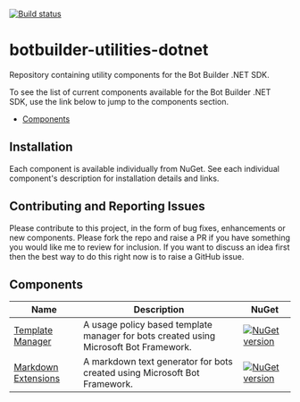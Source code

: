 [![Build status](https://ci.appveyor.com/api/projects/status/pnefgq8kpmhi30o7/branch/master?svg=true)](https://ci.appveyor.com/project/pratikpanda/botbuilder-utilities-dotnet/branch/master)

# botbuilder-utilities-dotnet
Repository containing utility components for the Bot Builder .NET SDK.

To see the list of current components available for the Bot Builder .NET SDK, use the link below to jump to the components section.

* [Components](#components)

## Installation

Each component is available individually from NuGet. See each individual component's description for installation details and links.

## Contributing and Reporting Issues

Please contribute to this project, in the form of bug fixes, enhancements or new components. Please fork the repo and raise a PR if you have something you would like me to review for inclusion.  If you want to discuss an idea first then the best way to do this right now is to raise a GitHub issue.

## Components
| Name | Description | NuGet |
| ------ | ------ | ------ |
| [Template Manager](libraries/Bot.Builder.Utilities.TemplateManager) | A usage policy based template manager for bots created using Microsoft Bot Framework. | [![NuGet version](https://img.shields.io/badge/NuGet-1.1.1-blue.svg)](https://www.nuget.org/packages/Bot.Builder.Utilities.TemplateManager/) |
| [Markdown Extensions](libraries/Bot.Builder.Utilities.Markdown.Extensions) | A markdown text generator for bots created using Microsoft Bot Framework. | [![NuGet version](https://img.shields.io/badge/NuGet-1.1.1-blue.svg)](https://www.nuget.org/packages/Bot.Builder.Utilities.Markdown.Extensions/) |
